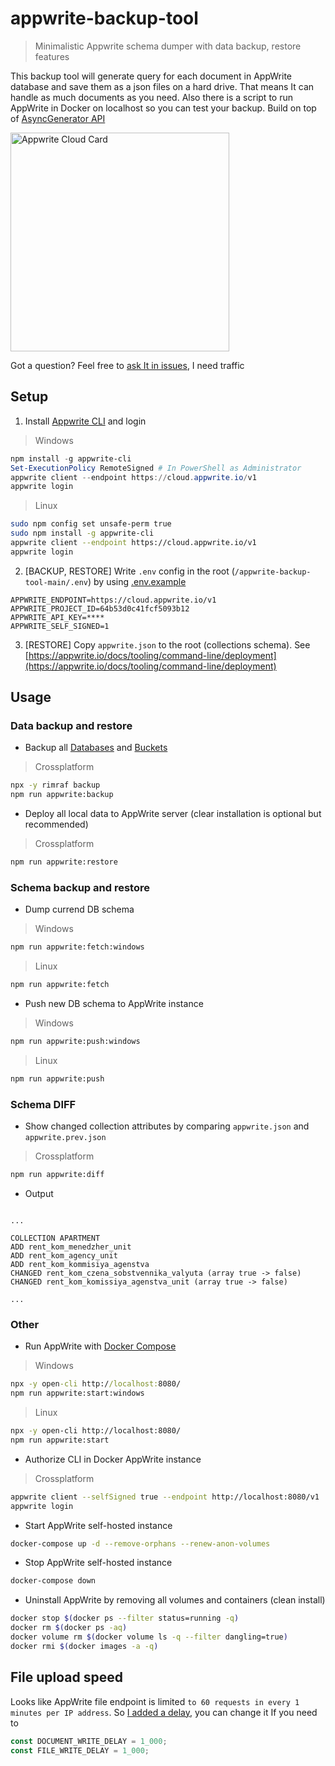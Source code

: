 # appwrite-backup-tool

> Minimalistic Appwrite schema dumper with data backup, restore features

This backup tool will generate query for each document in AppWrite database and save them as a json files on a hard drive. That means It can handle as much documents as you need. Also there is a script to run AppWrite in Docker on localhost so you can test your backup. Build on top of [AsyncGenerator API](https://javascript.info/async-iterators-generators)

<a href="https://cloud.appwrite.io/card/64b53d046c81edba0b1a">
	<img width="350" src="https://cloud.appwrite.io/v1/cards/cloud?userId=64b53d046c81edba0b1a" alt="Appwrite Cloud Card" />
</a>

Got a question? Feel free to [ask It in issues](https://github.com/react-declarative/appwrite-backup-tool/issues), I need traffic

## Setup

1. Install [Appwrite CLI](https://appwrite.io/docs/command-line) and login

> Windows

```powershell
npm install -g appwrite-cli
Set-ExecutionPolicy RemoteSigned # In PowerShell as Administrator
appwrite client --endpoint https://cloud.appwrite.io/v1
appwrite login
```

> Linux

```bash
sudo npm config set unsafe-perm true
sudo npm install -g appwrite-cli
appwrite client --endpoint https://cloud.appwrite.io/v1
appwrite login
```

2. [BACKUP, RESTORE] Write `.env` config in the root (`/appwrite-backup-tool-main/.env`) by using [.env.example](./.env.example)

```env
APPWRITE_ENDPOINT=https://cloud.appwrite.io/v1
APPWRITE_PROJECT_ID=64b53d0c41fcf5093b12
APPWRITE_API_KEY=****
APPWRITE_SELF_SIGNED=1
```

3. [RESTORE] Copy `appwrite.json` to the root (collections schema). See [https://appwrite.io/docs/tooling/command-line/deployment](https://appwrite.io/docs/tooling/command-line/deployment)

## Usage

### Data backup and restore

- Backup all [Databases](https://appwrite.io/docs/databases) and [Buckets](https://appwrite.io/docs/storage)

> Crossplatform

```bash
npx -y rimraf backup
npm run appwrite:backup
```

- Deploy all local data to AppWrite server (clear installation is optional but recommended)

> Crossplatform

```bash
npm run appwrite:restore
```

### Schema backup and restore

 - Dump currend DB schema

> Windows

```cmd
npm run appwrite:fetch:windows
```

> Linux

```bash
npm run appwrite:fetch
```

 - Push new DB schema to AppWrite instance

> Windows

```cmd
npm run appwrite:push:windows
```

> Linux

```bash
npm run appwrite:push
```

### Schema DIFF

 - Show changed collection attributes by comparing `appwrite.json` and `appwrite.prev.json`

> Crossplatform

```bash
npm run appwrite:diff
```

 - Output

```text

...

COLLECTION APARTMENT
ADD rent_kom_menedzher_unit
ADD rent_kom_agency_unit
ADD rent_kom_kommisiya_agenstva
CHANGED rent_kom_czena_sobstvennika_valyuta (array true -> false)
CHANGED rent_kom_komissiya_agenstva_unit (array true -> false)

...

```

### Other

 - Run AppWrite with [Docker Compose](https://docs.docker.com/compose/)

> Windows

```cmd
npx -y open-cli http://localhost:8080/
npm run appwrite:start:windows
```

> Linux

```bash
npx -y open-cli http://localhost:8080/
npm run appwrite:start
```

 - Authorize CLI in Docker AppWrite instance

> Crossplatform

```bash
appwrite client --selfSigned true --endpoint http://localhost:8080/v1
appwrite login
```

 - Start AppWrite self-hosted instance

```bash
docker-compose up -d --remove-orphans --renew-anon-volumes
```

 - Stop AppWrite self-hosted instance

```bash
docker-compose down
```

 - Uninstall AppWrite by removing all volumes and containers (clean install)

```bash
docker stop $(docker ps --filter status=running -q)
docker rm $(docker ps -aq)
docker volume rm $(docker volume ls -q --filter dangling=true)
docker rmi $(docker images -a -q)
```

## File upload speed

Looks like AppWrite file endpoint is limited `to 60 requests in every 1 minutes per IP address`. So [I added a delay](./scripts/restore.mjs), you can change it If you need to

```javascript
const DOCUMENT_WRITE_DELAY = 1_000;
const FILE_WRITE_DELAY = 1_000;
```
